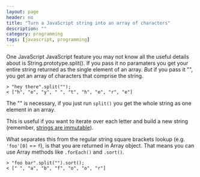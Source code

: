```yaml
---
layout: page
header: no
title: "Turn a JavaScript string into an array of characters"
description: ""
category: programming
tags: [javascript, programming]
---
```


One JavaScript JavaScript feature you may not know all the useful details about is String.prototype.split().  If you pass it no paramaters you get your entire string returned as the single element of an array.  *But* if you pass it "", you get an array of characters that comprise the string. 

    > "hey there".split("");
    < ["h", "e", "y", " ", "t", "h", "e", "r", "e"]


The "" is necessary, if you just run `split()` you get the whole string as one element in an array.

This is useful if you want to iterate over each letter and build a new string (remember, [strings are immutable](https://developer.mozilla.org/en-US/docs/Web/JavaScript/Data_structures#String_type)). 

What separates this from the regular string square brackets lookup (e.g. `'foo'[0]` == `f`), is that you are returned in Array object.  That means you can use Array methods like `.forEach()` and `.sort()`.

    > "foo bar".split("").sort();
    < [" ", "a", "b", "f", "o", "o", "r"]



